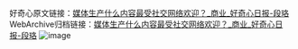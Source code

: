 好奇心原文链接：[媒体生产什么内容最受社交网络欢迎？_商业_好奇心日报-段珞](https://www.qdaily.com/articles/5837.html)
WebArchive归档链接：[媒体生产什么内容最受社交网络欢迎？_商业_好奇心日报-段珞](http://web.archive.org/web/20161212094045/http://www.qdaily.com:80/articles/5837.html)
![image](http://ww3.sinaimg.cn/large/007d5XDply1g3w974vmbpj30u04fze81)